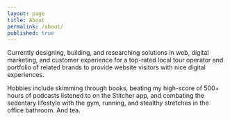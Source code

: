 ```yaml
---
layout: page
title: About
permalink: /about/
published: true
---
```


Currently designing, building, and researching solutions in web, digital marketing, and customer experience for a top-rated local tour operator and portfolio of related brands to provide website visitors with nice digital experiences.

Hobbies include skimming through books, beating my high-score of 500+ hours of podcasts listened to on the Stitcher app, and combating the sedentary lifestyle with the gym, running, and stealthy stretches in the office bathroom. And tea.
